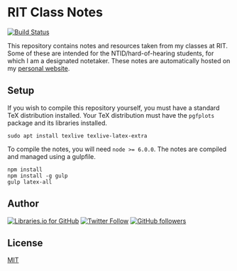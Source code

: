 # RIT Class Notes
[![Build Status](https://travis-ci.org/omgimanerd/rit-notes.svg?branch=master)](https://travis-ci.org/omgimanerd/rit-notes)

This repository contains notes and resources taken from my classes at RIT. Some
of these are intended for the NTID/hard-of-hearing students, for which I am a
designated notetaker. These notes are automatically hosted on my [personal
website](http://omgimanerd.tech/notes).

## Setup
If you wish to compile this repository yourself, you must have a standard TeX
distribution installed. Your TeX distribution must have the `pgfplots`
package and its libraries installed.
```
sudo apt install texlive texlive-latex-extra
```
To compile the notes, you will need `node >= 6.0.0`. The notes are
compiled and managed using a gulpfile.
```
npm install
npm install -g gulp
gulp latex-all
```

## Author
[![Libraries.io for GitHub](https://img.shields.io/badge/Alvin%20Lin-omgimanerd-blue.svg)](http://omgimanerd.tech)
[![Twitter Follow](https://img.shields.io/twitter/follow/omgimanerd.svg?style=social&label=Follow)](https://twitter.com/omgimanerd)
[![GitHub followers](https://img.shields.io/github/followers/omgimanerd.svg?style=social&label=Follow)](https://github.com/omgimanerd)

## License
[MIT](https://github.com/omgimanerd/rit-notes/blob/master/LICENSE)
